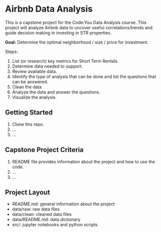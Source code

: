 # Airbnb Data Analysis

This is a capstone project for the Code:You Data Analysis course. This project 
will analyze Airbnb data to uncover useful correlations/trends and guide 
decision making in investing in STR properties.

**Goal:**
Determine the optimal neighborhood / size / price for investment.

Steps:
1. List (or research) key metrics for Short Term Rentals.
2. Determine data needed to support.
3. Review available data.
4. Identify the type of analysis that can be done and list the questions that can be answered.
5. Clean the data.
6. Analyze the data and answer the questions.
7. Visualize the analysis.

## Getting Started

1. Clone this repo.
2. ...
3. ...



## Capstone Project Criteria

1. README file provides information about the project and how to use the code.
2. ...
3. ...

## Project Layout

- README.md: general information about the project
- data/raw: raw data files
- data/clean: cleaned data files
- data/README.md: data dictionary
- src/: jupyter notebooks and python scripts